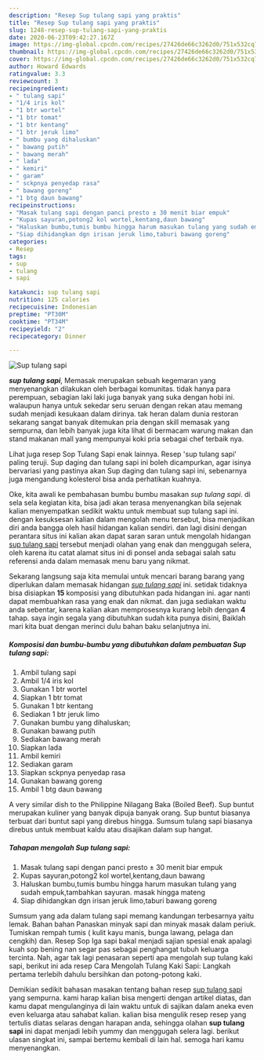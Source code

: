 ```yaml
---
description: "Resep Sup tulang sapi yang praktis"
title: "Resep Sup tulang sapi yang praktis"
slug: 1248-resep-sup-tulang-sapi-yang-praktis
date: 2020-06-23T09:42:27.167Z
image: https://img-global.cpcdn.com/recipes/27426de66c3262d0/751x532cq70/sup-tulang-sapi-foto-resep-utama.jpg
thumbnail: https://img-global.cpcdn.com/recipes/27426de66c3262d0/751x532cq70/sup-tulang-sapi-foto-resep-utama.jpg
cover: https://img-global.cpcdn.com/recipes/27426de66c3262d0/751x532cq70/sup-tulang-sapi-foto-resep-utama.jpg
author: Howard Edwards
ratingvalue: 3.3
reviewcount: 3
recipeingredient:
- " tulang sapi"
- "1/4 iris kol"
- "1 btr wortel"
- "1 btr tomat"
- "1 btr kentang"
- "1 btr jeruk limo"
- " bumbu yang dihaluskan"
- " bawang putih"
- " bawang merah"
- " lada"
- " kemiri"
- " garam"
- " sckpnya penyedap rasa"
- " bawang goreng"
- "1 btg daun bawang"
recipeinstructions:
- "Masak tulang sapi dengan panci presto ± 30 menit biar empuk"
- "Kupas sayuran,potong2 kol wortel,kentang,daun bawang"
- "Haluskan bumbu,tumis bumbu hingga harum masukan tulang yang sudah empuk,tambahkan sayuran. masak hingga mateng"
- "Siap dihidangkan dgn irisan jeruk limo,taburi bawang goreng"
categories:
- Resep
tags:
- sup
- tulang
- sapi

katakunci: sup tulang sapi 
nutrition: 125 calories
recipecuisine: Indonesian
preptime: "PT30M"
cooktime: "PT34M"
recipeyield: "2"
recipecategory: Dinner

---
```



![Sup tulang sapi](https://img-global.cpcdn.com/recipes/27426de66c3262d0/751x532cq70/sup-tulang-sapi-foto-resep-utama.jpg)

<b><i>sup tulang sapi</i></b>, Memasak merupakan sebuah kegemaran yang menyenangkan dilakukan oleh berbagai komunitas. tidak hanya para perempuan, sebagian laki laki juga banyak yang suka dengan hobi ini. walaupun hanya untuk sekedar seru seruan dengan rekan atau memang sudah menjadi kesukaan dalam dirinya. tak heran dalam dunia restoran sekarang sangat banyak ditemukan pria dengan skill memasak yang sempurna, dan lebih banyak juga kita lihat di bermacam warung makan dan stand makanan mall yang mempunyai koki pria sebagai chef terbaik nya.

Lihat juga resep Sop Tulang Sapi enak lainnya. Resep &#39;sup tulang sapi&#39; paling teruji. Sup daging dan tulang sapi ini boleh dicampurkan, agar isinya bervariasi yang pastinya akan Sup daging dan tulang sapi ini, sebenarnya juga mengandung kolesterol bisa anda perhatikan kuahnya.

Oke, kita awali ke pembahasan bumbu bumbu masakan <i>sup tulang sapi</i>. di sela sela kegiatan kita, bisa jadi akan terasa menyenangkan bila sejenak kalian menyempatkan sedikit waktu untuk membuat sup tulang sapi ini. dengan kesuksesan kalian dalam mengolah menu tersebut, bisa menjadikan diri anda bangga oleh hasil hidangan kalian sendiri. dan lagi disini dengan perantara situs ini kalian akan dapat saran saran untuk mengolah hidangan <u>sup tulang sapi</u> tersebut menjadi olahan yang enak dan menggugah selera, oleh karena itu catat alamat situs ini di ponsel anda sebagai salah satu referensi anda dalam memasak menu baru yang nikmat.


Sekarang langsung saja kita memulai untuk mencari barang barang yang diperlukan dalam memasak hidangan <u><i>sup tulang sapi</i></u> ini. setidak tidaknya bisa disiapkan <b>15</b> komposisi yang dibutuhkan pada hidangan ini. agar nanti dapat membuahkan rasa yang enak dan nikmat. dan juga sediakan waktu anda sebentar, karena kalian akan memprosesnya kurang lebih dengan <b>4</b> tahap. saya ingin segala yang dibutuhkan sudah kita punya disini, Baiklah mari kita buat dengan merinci dulu bahan baku selanjutnya ini.

<!--inarticleads1-->

##### Komposisi dan bumbu-bumbu yang dibutuhkan dalam pembuatan Sup tulang sapi:

1. Ambil  tulang sapi
1. Ambil 1/4 iris kol
1. Gunakan 1 btr wortel
1. Siapkan 1 btr tomat
1. Gunakan 1 btr kentang
1. Sediakan 1 btr jeruk limo
1. Gunakan  bumbu yang dihaluskan;
1. Gunakan  bawang putih
1. Sediakan  bawang merah
1. Siapkan  lada
1. Ambil  kemiri
1. Sediakan  garam
1. Siapkan  sckpnya penyedap rasa
1. Gunakan  bawang goreng
1. Ambil 1 btg daun bawang


A very similar dish to the Philippine Nilagang Baka (Boiled Beef). Sup buntut merupakan kuliner yang banyak dipuja banyak orang. Sup buntut biasanya terbuat dari buntut sapi yang direbus hingga. Sumsum tulang sapi biasanya direbus untuk membuat kaldu atau disajikan dalam sup hangat. 

<!--inarticleads2-->

##### Tahapan mengolah Sup tulang sapi:

1. Masak tulang sapi dengan panci presto ± 30 menit biar empuk
1. Kupas sayuran,potong2 kol wortel,kentang,daun bawang
1. Haluskan bumbu,tumis bumbu hingga harum masukan tulang yang sudah empuk,tambahkan sayuran. masak hingga mateng
1. Siap dihidangkan dgn irisan jeruk limo,taburi bawang goreng


Sumsum yang ada dalam tulang sapi memang kandungan terbesarnya yaitu lemak. Bahan bahan Panaskan minyak sapi dan minyak masak dalam periuk. Tumiskan rempah tumis ( kulit kayu manis, bunga lawang, pelaga dan cengkih) dan. Resep Sop Iga sapi bakal menjadi sajian spesial enak apalagi kuah sop bening nan segar pas sebagai penghangat tubuh keluarga tercinta. Nah, agar tak lagi penasaran seperti apa mengolah sup tulang kaki sapi, berikut ini ada resep Cara Mengolah Tulang Kaki Sapi: Langkah pertama terlebih dahulu bersihkan dan potong-potong kaki. 

Demikian sedikit bahasan masakan tentang bahan resep <u>sup tulang sapi</u> yang sempurna. kami harap kalian bisa mengerti dengan artikel diatas, dan kamu dapat mengulanginya di lain waktu untuk di sajikan dalam aneka even even keluarga atau sahabat kalian. kalian bisa mengulik resep resep yang tertulis diatas selaras dengan harapan anda, sehingga olahan <b>sup tulang sapi</b> ini dapat menjadi lebih yummy dan menggugah selera lagi. berikut ulasan singkat ini, sampai bertemu kembali di lain hal. semoga hari kamu menyenangkan.

